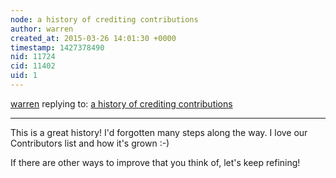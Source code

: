 ```yaml
---
node: a history of crediting contributions
author: warren
created_at: 2015-03-26 14:01:30 +0000
timestamp: 1427378490
nid: 11724
cid: 11402
uid: 1
---
```




[warren](../profile/warren) replying to: [a history of crediting contributions](../notes/mathew/03-26-2015/a-history-of-crediting-contributions)

----
This is a great history! I'd forgotten many steps along the way. I love our Contributors list and how it's grown :-) 

If there are other ways to improve that you think of, let's keep refining!